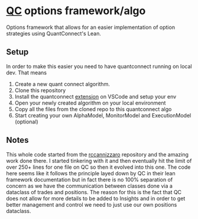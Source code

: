 # [QC](https://quantconnect.com) options framework/algo
Options framework that allows for an easier implementation of option strategies using QuantConnect's Lean.

## Setup

In order to make this easier you need to have quantconnect running on local dev. That means 

1. Create a new quant connect algorithm. 
2. Clone this repository
3. Install the quantconnect [extension](https://marketplace.visualstudio.com/items?itemName=quantconnect.quantconnect) on VSCode and setup your env
4. Open your newly created algorithm on your local environment
5. Copy all the files from the cloned repo to this quantconnect algo
6. Start creating your own AlphaModel, MonitorModel and ExecutionModel (optional)

## Notes

This whole code started from the [rccannizzaro](https://github.com/rccannizzaro/QC-StrategyBacktest?tab=readme-ov-file) repository and the amazing work done there. I started tinkering with it and then eventually hit the limit of over 250+ lines for one file on QC so then it evolved into this one.
The code here seems like it follows the principle layed down by QC in their lean framework documentation but in fact there is no 100% separation of concern as we have the communication between classes done via a dataclass of trades and positions. The reason for this is the fact that QC does not allow for more details to be added to Insights and in order to get better management and control we need to just use our own positions dataclass.
